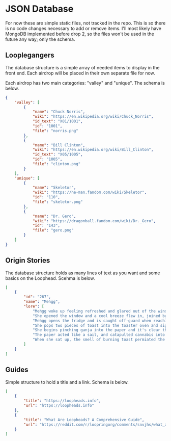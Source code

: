 # JSON Database

For now these are simple static files, not tracked in the repo. This is so there is no code changes necessary to add or remove items. I'll most likely have MongoDB implemented before drop 2, so the files won't be used in the future any way; only the schema.

## Looplegangers

The database structure is a simple array of needed items to display in the front end. Each airdrop will be placed in their own separate file for now.

Each airdrop has two main categories: "valley" and "unique". The schema is below.

```json
{
    "valley": [
        {
            "name": "Chuck Norris",
            "wiki": "https://en.wikipedia.org/wiki/Chuck_Norris",
            "id_text": "X01/1001",
            "id": "1001",
            "file": "norris.png"
        },
        {
            "name": "Bill Clinton",
            "wiki": "https://en.wikipedia.org/wiki/Bill_Clinton",
            "id_text": "X05/1005",
            "id": "1005",
            "file": "clinton.png"
        }
    ],
    "unique": [
        {
            "name": "Skeletor",
            "wiki": "https://he-man.fandom.com/wiki/Skeletor",
            "id": "110",
            "file": "skeletor.png"
        },
        {
            "name": "Dr. Gero",
            "wiki": "https://dragonball.fandom.com/wiki/Dr._Gero",
            "id": "143",
            "file": "gero.png"
        }
    ]
}
```

## Origin Stories

The database structure holds as many lines of text as you want and some basics on the Loophead. Scehma is below.

```json
[
    {
        "id": "267",
        "name": "Mehgg",
        "lore": [
            "Mehgg woke up feeling refreshed and glared out of the window of her personal living capsule. It was a beautiful, sunny day outside and she could see birds playing with each other, jumping from limb to limb.",
            "She opened the window and a cool breeze flew in, joined by birds whistling melodies for anyone who would listen. \"Eggs, toast, and some crispy bacon with a nice joint sounds perfect.\" Her tummy began grumbling.",
            "Mehgg opens the fridge and is caught off-guard when reaching for the eggs. It's too light, there are none left. Disappointed, she continued searching for the bacon, but only found a package of empty dreams.",
            "She pops two pieces of toast into the toaster oven and sighs knowing she won't get to treat her taste buds; at least she can still treat her brain. Mehgg grabs her box of rolling stuff and sits by the window.",
            "She begins pinching ganja into the paper and it's clear there is barely enough for even one joint, but she can make it work. Suddenly, a strong breeze comes through the window as she drops in the last pinch.",
            "The paper acted like a sail, and catapulted cannabis into the air and circulated it through the room. Grasping desperately at the air to catch even a small morsel, she tripped over her bed and fell to the ground.",
            "When she sat up, the smell of burning toast permiated the air. Mehgg had never experienced such bullshit before."
        ]
    }
]
```

## Guides

Simple structure to hold a title and a link. Schema is below.

```json
[
    {
        "title": "https://loopheads.info",
        "url": "https://loopheads.info"
    },
    {
        "title": "What Are Loopheads? A Comprehensive Guide",
        "url": "https://reddit.com/r/loopringorg/comments/snvjhs/what_are_loopheads_a_comprehensive_guide/"
    }
]
```
